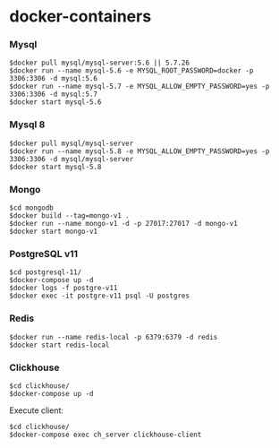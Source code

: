 # docker-containers

### Mysql
```
$docker pull mysql/mysql-server:5.6 || 5.7.26
$docker run --name mysql-5.6 -e MYSQL_ROOT_PASSWORD=docker -p 3306:3306 -d mysql:5.6
$docker run --name mysql-5.7 -e MYSQL_ALLOW_EMPTY_PASSWORD=yes -p 3306:3306 -d mysql:5.7
$docker start mysql-5.6
```

### Mysql 8
```
$docker pull mysql/mysql-server
$docker run --name mysql-5.8 -e MYSQL_ALLOW_EMPTY_PASSWORD=yes -p 3306:3306 -d mysql/mysql-server
$docker start mysql-5.8
```


### Mongo
```
$cd mongodb
$docker build --tag=mongo-v1 .
$docker run --name mongo-v1 -d -p 27017:27017 -d mongo-v1
$docker start mongo-v1
```

### PostgreSQL v11
```
$cd postgresql-11/
$docker-compose up -d
$docker logs -f postgre-v11
$docker exec -it postgre-v11 psql -U postgres
```

### Redis
```
$docker run --name redis-local -p 6379:6379 -d redis
$docker start redis-local
```

### Clickhouse
```
$cd clickhouse/
$docker-compose up -d
```

Execute client:
```
$cd clickhouse/
$docker-compose exec ch_server clickhouse-client
```
